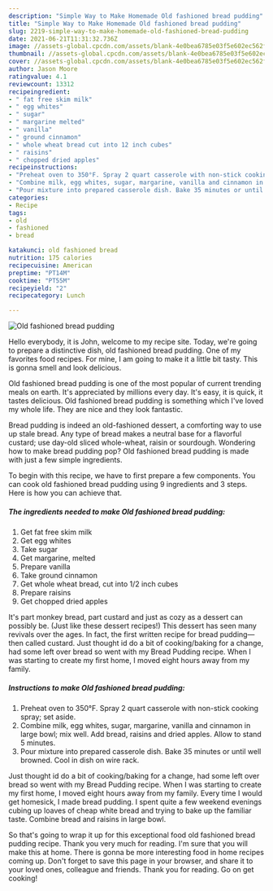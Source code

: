 ```yaml
---
description: "Simple Way to Make Homemade Old fashioned bread pudding"
title: "Simple Way to Make Homemade Old fashioned bread pudding"
slug: 2219-simple-way-to-make-homemade-old-fashioned-bread-pudding
date: 2021-06-21T11:31:32.736Z
image: //assets-global.cpcdn.com/assets/blank-4e0bea6785e03f5e602ec562f230caae08da540cada707380b4fe1bbebba43da.png
thumbnail: //assets-global.cpcdn.com/assets/blank-4e0bea6785e03f5e602ec562f230caae08da540cada707380b4fe1bbebba43da.png
cover: //assets-global.cpcdn.com/assets/blank-4e0bea6785e03f5e602ec562f230caae08da540cada707380b4fe1bbebba43da.png
author: Jason Moore
ratingvalue: 4.1
reviewcount: 13312
recipeingredient:
- " fat free skim milk"
- " egg whites"
- " sugar"
- " margarine melted"
- " vanilla"
- " ground cinnamon"
- " whole wheat bread cut into 12 inch cubes"
- " raisins"
- " chopped dried apples"
recipeinstructions:
- "Preheat oven to 350°F. Spray 2 quart casserole with non-stick cooking spray; set aside."
- "Combine milk, egg whites, sugar, margarine, vanilla and cinnamon in large bowl; mix well. Add bread, raisins and dried apples. Allow to stand 5 minutes."
- "Pour mixture into prepared casserole dish. Bake 35 minutes or until well browned. Cool in dish on wire rack."
categories:
- Recipe
tags:
- old
- fashioned
- bread

katakunci: old fashioned bread 
nutrition: 175 calories
recipecuisine: American
preptime: "PT14M"
cooktime: "PT55M"
recipeyield: "2"
recipecategory: Lunch

---
```



![Old fashioned bread pudding](//assets-global.cpcdn.com/assets/blank-4e0bea6785e03f5e602ec562f230caae08da540cada707380b4fe1bbebba43da.png)

Hello everybody, it is John, welcome to my recipe site. Today, we're going to prepare a distinctive dish, old fashioned bread pudding. One of my favorites food recipes. For mine, I am going to make it a little bit tasty. This is gonna smell and look delicious.

Old fashioned bread pudding is one of the most popular of current trending meals on earth. It's appreciated by millions every day. It's easy, it is quick, it tastes delicious. Old fashioned bread pudding is something which I've loved my whole life. They are nice and they look fantastic.

Bread pudding is indeed an old-fashioned dessert, a comforting way to use up stale bread. Any type of bread makes a neutral base for a flavorful custard; use day-old sliced whole-wheat, raisin or sourdough. Wondering how to make bread pudding pop? Old fashioned bread pudding is made with just a few simple ingredients.


To begin with this recipe, we have to first prepare a few components. You can cook old fashioned bread pudding using 9 ingredients and 3 steps. Here is how you can achieve that.

<!--inarticleads1-->

##### The ingredients needed to make Old fashioned bread pudding:

1. Get  fat free skim milk
1. Get  egg whites
1. Take  sugar
1. Get  margarine, melted
1. Prepare  vanilla
1. Take  ground cinnamon
1. Get  whole wheat bread, cut into 1/2 inch cubes
1. Prepare  raisins
1. Get  chopped dried apples


It&#39;s part monkey bread, part custard and just as cozy as a dessert can possibly be. (Just like these dessert recipes!) This dessert has seen many revivals over the ages. In fact, the first written recipe for bread pudding—then called custard. Just thought id do a bit of cooking/baking for a change, had some left over bread so went with my Bread Pudding recipe. When I was starting to create my first home, I moved eight hours away from my family. 

<!--inarticleads2-->

##### Instructions to make Old fashioned bread pudding:

1. Preheat oven to 350°F. Spray 2 quart casserole with non-stick cooking spray; set aside.
1. Combine milk, egg whites, sugar, margarine, vanilla and cinnamon in large bowl; mix well. Add bread, raisins and dried apples. Allow to stand 5 minutes.
1. Pour mixture into prepared casserole dish. Bake 35 minutes or until well browned. Cool in dish on wire rack.


Just thought id do a bit of cooking/baking for a change, had some left over bread so went with my Bread Pudding recipe. When I was starting to create my first home, I moved eight hours away from my family. Every time I would get homesick, I made bread pudding. I spent quite a few weekend evenings cubing up loaves of cheap white bread and trying to bake up the familiar taste. Combine bread and raisins in large bowl. 

So that's going to wrap it up for this exceptional food old fashioned bread pudding recipe. Thank you very much for reading. I'm sure that you will make this at home. There is gonna be more interesting food in home recipes coming up. Don't forget to save this page in your browser, and share it to your loved ones, colleague and friends. Thank you for reading. Go on get cooking!
